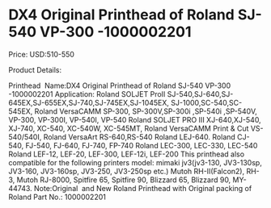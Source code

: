 # DX4 Original Printhead of Roland SJ-540 VP-300 -1000002201

Price: USD:510-550

Product Details:

Printhead  Name:DX4 Original Printhead of Roland SJ-540 VP-300 -1000002201
Application:
Roland SOLJET ProII SJ-540,SJ-640,SJ-645EX,SJ-655EX,SJ-740,SJ-745EX,SJ-1045EX, SJ-1000,SC-540,SC-545EX,
Roland VersaCAMM SP-300, SP-300V,SP-300i ,SP-540i ,SP-540V, VP-300, VP-300I, VP-540I, VP-540
Roland SOLJET PRO III XJ-640,XJ-540, XJ-740, XC-540, XC-540W, XC-545MT,
Roland VersaCAMM Print & Cut VS-540/540I,
Roland VersaArt RS-640,RS-540
Roland LEJ-640.
Roland CJ-540, FJ-540, FJ-640, FJ-740, FP-740
Roland LEC-300, LEC-330, LEC-540
Roland LEF-12, LEF-20, LEF-300, LEF-12i, LEF-200
This printhead also compatible for the following printers model:
mimaki jv3(jv3-130, JV3-130sp, JV3-160, JV3-160sp, JV3-250, JV3-250sp etc.)
Mutoh RH-II(Falcon2), RH-3, Mutoh RJ-8000, Spitfire 65, Spitfire 90, Blizzard 65, Blizzard 90, MY-44743.
Note:Original  and New Roland Printhead with Original packing of Roland
Part No.: 1000002201